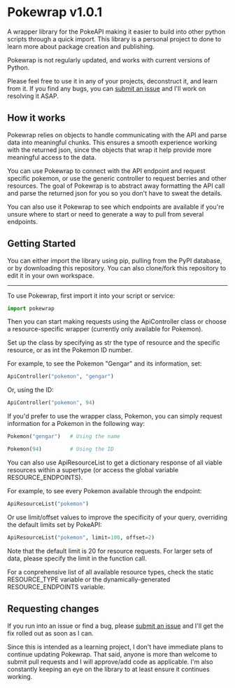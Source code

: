 # Pokewrap v1.0.1

A wrapper library for the PokeAPI making it easier to build into other python scripts through a quick import. This library is a personal project to done to learn more about package creation and publishing.

Pokewrap is not regularly updated, and works with current versions of Python.

Please feel free to use it in any of your projects, deconstruct it, and learn from it. If you find any bugs, you can [submit an issue](https://github.com/jasongarvin/pokewrap/issues) and I'll work on resolving it ASAP.

## How it works

Pokewrap relies on objects to handle communicating with the API and parse data into meaningful chunks. This ensures a smooth experience working with the returned json, since the objects that wrap it help provide more meaningful access to the data.

You can use Pokewrap to connect with the API endpoint and request specific pokemon, or use the generic controller to request berries and other resources. The goal of Pokewrap is to abstract away formatting the API call and parse the returned json for you so you don't have to sweat the details.

You can also use it Pokewrap to see which endpoints are available if you're unsure where to start or need to generate a way to pull from several endpoints.

## Getting Started

You can either import the library using pip, pulling from the PyPI database, or by downloading this repository. You can also clone/fork this repository to edit it in your own workspace.

---

To use Pokewrap, first import it into your script or service:

```python
import pokewrap
```

Then you can start making requests using the ApiController class or choose a resource-specific wrapper (currently only available for Pokemon).

Set up the class by specifying as str the type of resource and the specific resource, or as int the Pokemon ID number.

For example, to see the Pokemon "Gengar" and its information, set:

```python
ApiController("pokemon", "gengar")
```

Or, using the ID:

```python
ApiController("pokemon", 94)
```

If you'd prefer to use the wrapper class, Pokemon, you can simply request information for a Pokemon in the following way:

```python
Pokemon("gengar")   # Using the name
```

```python
Pokemon(94)         # Using the ID
```

You can also use ApiResourceList to get a dictionary response of all viable resources within a supertype (or access the global variable RESOURCE_ENDPOINTS).

For example, to see every Pokemon available through the endpoint:

```python
ApiResourceList("pokemon")
```

Or use limit/offset values to improve the specificity of your query, overriding the default limits set by PokeAPI:

```python
ApiResourceList("pokemon", limit=100, offset=2)
```

Note that the default limit is 20 for resource requests. For larger sets of data, please specify the limit in the function call.

For a conprehensive list of all available resource types, check the static RESOURCE_TYPE variable or the dynamically-generated RESOURCE_ENDPOINTS variable.

## Requesting changes

If you run into an issue or find a bug, please [submit an issue](https://github.com/jasongarvin/pokewrap/issues) and I'll get the fix rolled out as soon as I can.

Since this is intended as a learning project, I don't have immediate plans to continue updating Pokewrap. That said, anyone is more than welcome to submit pull requests and I will approve/add code as applicable. I'm also constantly keeping an eye on the library to at least ensure it continues working.
